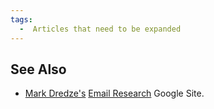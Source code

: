 ```yaml
---
tags:
  -  Articles that need to be expanded
---
```

## See Also

- [Mark Dredze's](https://www.cs.jhu.edu/~mdredze/) [Email
  Research](https://sites.google.com/site/emailresearchorg/Home) Google
  Site.
